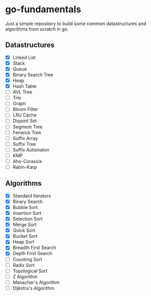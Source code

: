 # go-fundamentals

Just a simple repository to build some common datastructures and algorithms from scratch in go.

## Datastructures

- [x] Linked List
- [x] Stack
- [x] Queue
- [x] Binary Search Tree
- [x] Heap
- [x] Hash Table
- [ ] AVL Tree
- [ ] Trie
- [ ] Graph
- [ ] Bloom Filter
- [ ] LRU Cache
- [ ] Disjoint Set
- [ ] Segment Tree
- [ ] Fenwick Tree
- [ ] Suffix Array
- [ ] Suffix Tree
- [ ] Suffix Automaton
- [ ] KMP
- [ ] Aho-Corasick
- [ ] Rabin-Karp

## Algorithms
- [X] Standard Iterators
- [X] Binary Search
- [X] Bubble Sort
- [X] Insertion Sort
- [X] Selection Sort
- [X] Merge Sort
- [X] Quick Sort
- [X] Bucket Sort
- [X] Heap Sort
- [X] Breadth First Search
- [X] Depth First Search
- [ ] Counting Sort
- [ ] Radix Sort
- [ ] Topological Sort
- [ ] Z Algorithm
- [ ] Manacher's Algorithm
- [ ] Dijkstra's Algorithm